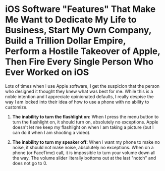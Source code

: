 
# iOS Software "Features" That Make Me Want to Dedicate My Life to Business, Start My Own Company, Build a Trillion Dollar Empire, Perform a Hostile Takeover of Apple, Then Fire Every Single Person Who Ever Worked on iOS

Lots of times when I use Apple software, I get the suspicion that the person who designed it thought they knew what was best for me. While this is a noble intention and I appreciate opinionated defaults, I really despise the way I am locked into their idea of how to use a phone with no ability to customize.


1. **The inability to turn the flashlight on:** When I press the menu button to turn the flashlight on, it should turn on, absolutely no exceptions. Apple doesn't let me keep my flashlight on when I am taking a picture (but I can do it when I am shooting a video).

2. **The inability to turn my speaker off:** When I want my phone to make no noise, it should not make noise, absolutely no exceptions. When on a phone (or FaceTime) call, it is impossible to turn your volume down all the way. The volume slider literally bottoms out at the last "notch" and does not go to 0.

